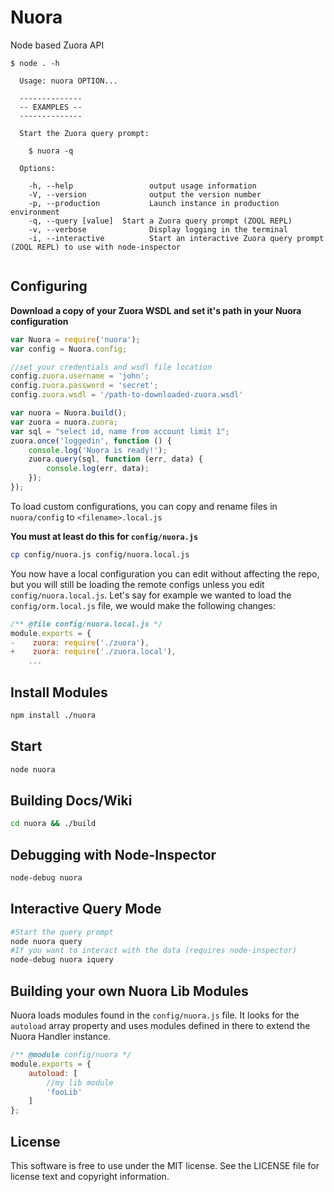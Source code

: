 Nuora
=====
Node based Zuora API

```
$ node . -h

  Usage: nuora OPTION...

  --------------
  -- EXAMPLES --
  --------------

  Start the Zuora query prompt:

    $ nuora -q

  Options:

    -h, --help                 output usage information
    -V, --version              output the version number
    -p, --production           Launch instance in production environment
    -q, --query [value]  Start a Zuora query prompt (ZOQL REPL)
    -v, --verbose              Display logging in the terminal
    -i, --interactive          Start an interactive Zuora query prompt (ZOQL REPL) to use with node-inspector


```


Configuring
-----------

**Download a copy of your Zuora WSDL and set it's path in your Nuora configuration**
```javascript
var Nuora = require('nuora');
var config = Nuora.config;

//set your credentials and wsdl file location
config.zuora.username = 'john';
config.zuora.password = 'secret';
config.zuora.wsdl = '/path-to-downloaded-zuora.wsdl'

var nuora = Nuora.build();
var zuora = nuora.zuora;
var sql = "select id, name from account limit 1";
zuora.once('loggedin', function () {
    console.log('Nuora is ready!');
    zuora.query(sql, function (err, data) {
        console.log(err, data);
    });
});

```


To load custom configurations, you can copy and rename files in `nuora/config` to `<filename>.local.js`

**You must at least do this for `config/nuora.js`**
```bash
cp config/nuora.js config/nuora.local.js
```
You now have a local configuration you can edit without affecting the repo, but you will still be loading the remote configs unless you edit `config/nuora.local.js`. Let's say for example we wanted to load the `config/orm.local.js` file, we would make the following changes:
```js
/** @file config/nuora.local.js */
module.exports = {
-    zuora: require('./zuora'),
+    zuora: require('./zuora.local'),
    ...
```

Install Modules
--------------------
```bash
npm install ./nuora
```

Start
-----
```bash
node nuora
```

Building Docs/Wiki
------------------
```bash
cd nuora && ./build
```

Debugging with Node-Inspector
-----------------------------
```bash
node-debug nuora
```

Interactive Query Mode
----------------------
```bash
#Start the query prompt
node nuora query
#If you want to interact with the data (requires node-inspector)
node-debug nuora iquery
```

Building your own Nuora Lib Modules
-----------------------------------

Nuora loads modules found in the `config/nuora.js` file. It looks for the `autoload` array property and uses modules defined in there to extend the Nuora Handler instance.
```javascript
/** @module config/nuora */
module.exports = {
    autoload: [
        //my lib module
        'fooLib'
    ]  
};
```

License
-------
This software is free to use under the MIT license. See the LICENSE file for license text and copyright information.
